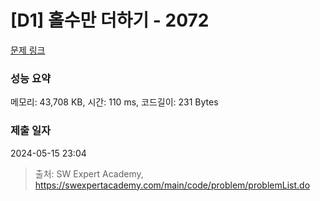 # [D1] 홀수만 더하기 - 2072 

[문제 링크](https://swexpertacademy.com/main/code/problem/problemDetail.do?contestProbId=AV5QSEhaA5sDFAUq) 

### 성능 요약

메모리: 43,708 KB, 시간: 110 ms, 코드길이: 231 Bytes

### 제출 일자

2024-05-15 23:04



> 출처: SW Expert Academy, https://swexpertacademy.com/main/code/problem/problemList.do